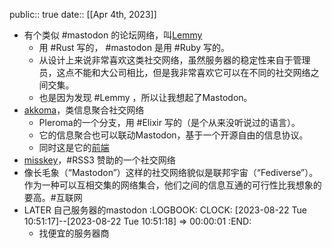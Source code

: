 public:: true
date::  [[Apr 4th, 2023]]

- 有个类似 #mastodon 的论坛网络，叫[Lemmy](https://github.com/LemmyNet/lemmy)
	- 用 #Rust 写的， #mastodon 是用 #Ruby 写的。
	- 从设计上来说非常喜欢这类社交网络，虽然服务器的稳定性来自于管理员，这点不能和大公司相比，但是我非常喜欢它可以在不同的社交网络之间交集。
	- 也是因为发现 #Lemmy ，所以让我想起了Mastodon。
- [akkoma](https://akkoma.dev/AkkomaGang/akkoma)，类信息聚合社交网络
	- Pleroma的一个分支，用 #Elixir 写的（是个从来没听说过的语言）。
	- 它的信息聚合也可以联动Mastodon，基于一个开源自由的信息协议。
	- 同时这是它的[前端](https://akkoma.dev/AkkomaGang/akkoma-fe)
- [misskey](https://github.com/misskey-dev/misskey)，#RSS3 赞助的一个社交网络
- 像长毛象（“Mastodon”）这样的社交网络貌似是联邦宇宙（“Fediverse”）。作为一种可以互相交集的网络集合，他们之间的信息互通的可行性比我想象的要高。#互联网
- LATER 自己服务器的mastodon
  :LOGBOOK:
  CLOCK: [2023-08-22 Tue 10:51:17]--[2023-08-22 Tue 10:51:18] =>  00:00:01
  :END:
	- 找便宜的服务器商